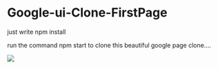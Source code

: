 # Google-ui-Clone-FirstPage

just write npm install 

run the command npm start to clone this beautiful google page clone....

![](img/screenshot(3).png)
